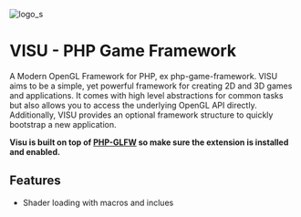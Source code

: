![logo_s](https://user-images.githubusercontent.com/956212/192290126-b8c481de-9f22-4a8d-99b5-0ea16300ae70.png)



# VISU - PHP Game Framework

A Modern OpenGL Framework for PHP, ex php-game-framework. VISU aims to be a simple, yet powerful framework for creating 2D and 3D games and applications.
It comes with high level abstractions for common tasks but also allows you to access the underlying OpenGL API directly. Additionally, VISU provides an optional framework structure to quickly bootstrap a new application.

**Visu is built on top of [PHP-GLFW](https://phpgl.net) so make sure the extension is installed and enabled.**

## Features 

 * Shader loading with macros and inclues
